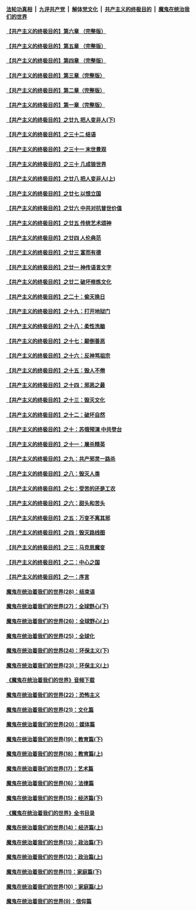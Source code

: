 ####  [法轮功真相](../../../../basic/blob/master/README.md?t=06110501) &nbsp;|&nbsp; [九评共产党](../../../../9ping.md/blob/master/README.md?t=06110501) &nbsp;|&nbsp; [解体党文化](../../../../jtdwh.md/blob/master/README.md?t=06110501)  &nbsp;|&nbsp; [共产主义的终极目的](../../../../gczydzjmd.md/blob/master/README.md?t=06110501) &nbsp;|&nbsp; [魔鬼在统治我们的世界](../../../../mgztzwmdsj.md/blob/master/README.md?t=06110501) 

#### [【共产主义的终极目的】第六章 （完整版）](../pages/nsc422/n11428913.md?t=06110501) 

#### [【共产主义的终极目的】第五章 （完整版）](../pages/nsc422/n11428912.md?t=06110501) 

#### [【共产主义的终极目的】第四章 （完整版）](../pages/nsc422/n11428907.md?t=06110501) 

#### [【共产主义的终极目的】第三章（完整版）](../pages/nsc422/n11428848.md?t=06110501) 

#### [【共产主义的终极目的】第二章（完整版）](../pages/nsc422/n11428831.md?t=06110501) 

#### [【共产主义的终极目的】第一章（完整版）](../pages/nsc422/n11417651.md?t=06110501) 

#### [【共产主义的终极目的】之廿九 把人变非人(下)](../pages/nsc422/n11344140.md?t=06110501) 

#### [【共产主义的终极目的】之三十二 结语](../pages/nsc422/n11360535.md?t=06110501) 

#### [【共产主义的终极目的】之三十一 末世景观](../pages/nsc422/n11351129.md?t=06110501) 

#### [【共产主义的终极目的】之三十 几成狼世界](../pages/nsc422/n11348280.md?t=06110501) 

#### [【共产主义的终极目的】之廿八 把人变非人(上)](../pages/nsc422/n11340492.md?t=06110501) 

#### [【共产主义的终极目的】之廿七 以恨立国](../pages/nsc422/n11336944.md?t=06110501) 

#### [【共产主义的终极目的】之廿六 中共对抗普世价值](../pages/nsc422/n11324785.md?t=06110501) 

#### [【共产主义的终极目的】之廿五 传统艺术颂神](../pages/nsc422/n11296396.md?t=06110501) 

#### [【共产主义的终极目的】之廿四 人伦典范](../pages/nsc422/n11296397.md?t=06110501) 

#### [【共产主义的终极目的】之廿三 富而有德](../pages/nsc422/n11283598.md?t=06110501) 

#### [【共产主义的终极目的】之廿一 神传语言文字](../pages/nsc422/n11263265.md?t=06110501) 

#### [【共产主义的终极目的】之廿二 破坏修炼文化](../pages/nsc422/n11245728.md?t=06110501) 

#### [【共产主义的终极目的】之二十：偷天换日](../pages/nsc422/n11238846.md?t=06110501) 

#### [【共产主义的终极目的】之十九：打开地狱门](../pages/nsc422/n11206376.md?t=06110501) 

#### [【共产主义的终极目的】之十八：柔性洗脑](../pages/nsc422/n11199994.md?t=06110501) 

#### [【共产主义的终极目的】之十七：颠倒善恶](../pages/nsc422/n11179782.md?t=06110501) 

#### [【共产主义的终极目的】之十六：反神骂祖宗](../pages/nsc422/n11166798.md?t=06110501) 

#### [【共产主义的终极目的】之十五：毁人不倦](../pages/nsc422/n11166792.md?t=06110501) 

#### [【共产主义的终极目的】之十四：邪恶之最](../pages/nsc422/n11150249.md?t=06110501) 

#### [【共产主义的终极目的】之十三：毁灭文化](../pages/nsc422/n11135227.md?t=06110501) 

#### [【共产主义的终极目的】之十二：破坏自然](../pages/nsc422/n11135214.md?t=06110501) 

#### [【共产主义的终极目的】之十：苏俄预演 中共登台](../pages/nsc422/n11118424.md?t=06110501) 

#### [【共产主义的终极目的】之十一：屠杀精英](../pages/nsc422/n11118442.md?t=06110501) 

#### [【共产主义的终极目的】之九：共产邪灵一路杀](../pages/nsc422/n11114139.md?t=06110501) 

#### [【共产主义的终极目的】之八：毁灭人类](../pages/nsc422/n11108503.md?t=06110501) 

#### [【共产主义的终极目的】之七：受苦的还是工农](../pages/nsc422/n11101809.md?t=06110501) 

#### [【共产主义的终极目的】之六：甜头和苦头](../pages/nsc422/n11096971.md?t=06110501) 

#### [【共产主义的终极目的】之五：万变不离其邪](../pages/nsc422/n11091285.md?t=06110501) 

#### [【共产主义的终极目的】之四：毁灭路线图](../pages/nsc422/n11086284.md?t=06110501) 

#### [【共产主义的终极目的】之三：马克思魔变](../pages/nsc422/n11061941.md?t=06110501) 

#### [【共产主义的终极目的】之二：中心之国](../pages/nsc422/n11047728.md?t=06110501) 

#### [【共产主义的终极目的】之一：序言](../pages/nsc422/n11086077.md?t=06110501) 

#### [魔鬼在统治着我们的世界(28)：结束语](../pages/nsc422/n10936246.md?t=06110501) 

#### [魔鬼在统治着我们的世界(27)：全球野心(下)](../pages/nsc422/n10928319.md?t=06110501) 

#### [魔鬼在统治着我们的世界(26)：全球野心(上)](../pages/nsc422/n10900318.md?t=06110501) 

#### [魔鬼在统治着我们的世界(25)：全球化](../pages/nsc422/n10788205.md?t=06110501) 

#### [魔鬼在统治着我们的世界(24)：环保主义(下)](../pages/nsc422/n10695307.md?t=06110501) 

#### [魔鬼在统治着我们的世界(23)：环保主义(上)](../pages/nsc422/n10688613.md?t=06110501) 

#### [《魔鬼在统治着我们的世界》音频下载](../pages/nsc422/n10635553.md?t=06110501) 

#### [魔鬼在统治着我们的世界(22)：恐怖主义](../pages/nsc422/n10614727.md?t=06110501) 

#### [魔鬼在统治着我们的世界(21)：文化篇](../pages/nsc422/n10597706.md?t=06110501) 

#### [魔鬼在统治着我们的世界(20)：媒体篇](../pages/nsc422/n10586579.md?t=06110501) 

#### [魔鬼在统治着我们的世界(19)：教育篇(下)](../pages/nsc422/n10564808.md?t=06110501) 

#### [魔鬼在统治着我们的世界(18)：教育篇(上)](../pages/nsc422/n10526970.md?t=06110501) 

#### [魔鬼在统治着我们的世界(17)：艺术篇](../pages/nsc422/n10499093.md?t=06110501) 

#### [魔鬼在统治着我们的世界(16)：法律篇](../pages/nsc422/n10485969.md?t=06110501) 

#### [魔鬼在统治着我们的世界(15)：经济篇(下)](../pages/nsc422/n10469975.md?t=06110501) 

#### [《魔鬼在统治着我们的世界》全书目录](../pages/nsc422/n10464261.md?t=06110501) 

#### [魔鬼在统治着我们的世界(14)：经济篇(上)](../pages/nsc422/n10457370.md?t=06110501) 

#### [魔鬼在统治着我们的世界(13)：政治篇(下)](../pages/nsc422/n10448270.md?t=06110501) 

#### [魔鬼在统治着我们的世界(12)：政治篇(上)](../pages/nsc422/n10444576.md?t=06110501) 

#### [魔鬼在统治着我们的世界(11)：家庭篇(下)](../pages/nsc422/n10440961.md?t=06110501) 

#### [魔鬼在统治着我们的世界(10)：家庭篇(上)](../pages/nsc422/n10435448.md?t=06110501) 

#### [魔鬼在统治着我们的世界(9)：信仰篇](../pages/nsc422/n10432159.md?t=06110501) 

